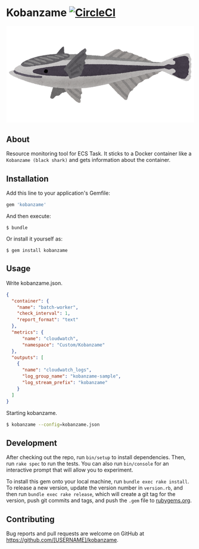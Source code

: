 # Kobanzame [![CircleCI](https://circleci.com/gh/inokappa/kobanzame.svg?style=svg)](https://circleci.com/gh/inokappa/kobanzame)

![](https://raw.githubusercontent.com/inokappa/kobanzame/master/docs/images/fish_kobanzame.png)

## About

Resource monitoring tool for ECS Task. It sticks to a Docker container like a `Kobanzame (black shark)` and gets information about the container.

## Installation

Add this line to your application's Gemfile:

```ruby
gem 'kobanzame'
```

And then execute:

    $ bundle

Or install it yourself as:

    $ gem install kobanzame

## Usage

Write kobanzame.json.

```json
{
  "container": {
    "name": "batch-worker",
    "check_interval": 1,
    "report_format": "text"
  },
  "metrics": {
      "name": "cloudwatch",
      "namespace": "Custom/Kobanzame"
  },
  "outputs": [
    {
      "name": "cloudwatch_logs",
      "log_group_name": "kobanzame-sample",
      "log_stream_prefix": "kobanzame"
    }
  ]
}
```

Starting kobanzame.

```sh
$ kobanzame --config=kobanzame.json
```

## Development

After checking out the repo, run `bin/setup` to install dependencies. Then, run `rake spec` to run the tests. You can also run `bin/console` for an interactive prompt that will allow you to experiment.

To install this gem onto your local machine, run `bundle exec rake install`. To release a new version, update the version number in `version.rb`, and then run `bundle exec rake release`, which will create a git tag for the version, push git commits and tags, and push the `.gem` file to [rubygems.org](https://rubygems.org).

## Contributing

Bug reports and pull requests are welcome on GitHub at https://github.com/[USERNAME]/kobanzame.
